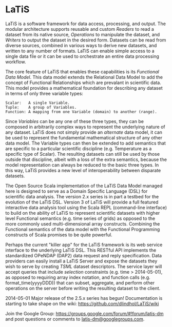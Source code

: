 LaTiS
=====

LaTiS is a software framework for data access, processing, and output. The modular architecture supports reusable and custom *Readers* to read a dataset from its native source, *Operations* to manipulate the dataset, and *Writers* to output the dataset in the desired form. Datasets can be read from diverse sources, combined in various ways to derive new datasets, and written to any number of formats. LaTiS can enable simple access to a single data file or it can be used to orchestrate an entire data processing workflow.

The core feature of LaTiS that enables these capabilities is its *Functional Data Model*. This data model extends the Relational Data Model to add the concept of Functional Relationships which are prevalant in scientific data. This model provides a mathematical foundation for describing any dataset in terms of only three variable types:

    Scalar:   A single Variable.
    Tuple:    A group of Variables.
    Function: A mapping from one Variable (domain) to another (range).

Since *Variables* can be any one of these three types, they can be composed in arbitrarily complex ways to represent the underlying nature of any dataset. LaTiS does not simply provide an *alternate* data model, it can be used to represent the fundamental mathematical structure of any other data model. The Variable types can then be extended to add semantics that are specific to a particular scientific discipline (e.g. Temperature as a specific type of Scalar). The resulting datasets can still be used by those outside that discipline, albeit with a loss of the extra semantics, because the model representation can always be reduced to the basic three types. In this way, LaTiS provides a new level of interoperability between disparate datasets.

The Open Source Scala implementation of the LaTiS Data Model managed here is designed to serve as a Domain Specific Language (DSL) for scientific data analysis. The version 2.x series is in part a testbed for the evolution of the LaTiS DSL. Version 3 of LaTiS will provide a full featured interactive data analysis tool using the Scala REPL (command-line interface) to build on the ability of LaTiS to represent scientific datasets with higher level Functional semantics (e.g. time series of grids) as opposed to the more commonly used multi-dimensional array constructs. Combining the Functional semantics of the data model with the Functional Programming constructs of Scala promises to be quite powerful.

Perhaps the current "killer app" for the LaTiS framework is its web service interface to the underlying LaTiS DSL. This RESTful API implements the standardized OPeNDAP (DAP2) data request and reply specification. Data providers can easily install a LaTiS Server and expose the datasets they wish to serve by creating *TSML* dataset descriptors. The service layer will accept queries that include *selection* constraints (e.g. time > 2014-05-01), as opposed to requiring array index notation, and function calls (e.g. format_time(yyyyDDD)) that can subset, aggregate, and perform other operations on the server before writing the resulting dataset to the client. 


2014-05-01
Major release of the 2.5.x series has begun! Documentation is starting to take shape on the wiki:
https://github.com/dlindhol/LaTiS/wiki

Join the Google Group:
https://groups.google.com/forum/#!forum/latis-dm
and post questions or comments to latis-dm@googlegroups.com.
